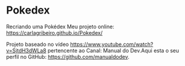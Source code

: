 # Pokedex
 Recriando uma Pokédex
 Meu projeto online: https://carlagribeiro.github.io/Pokedex/

Projeto baseado no vídeo https://www.youtube.com/watch?v=SjtdH3dWLa8 pertencente ao Canal: Manual do Dev.Aqui esta o seu perfil no GitHub:  https://github.com/manualdodev. 
